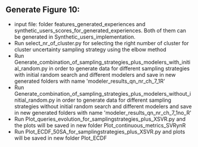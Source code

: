 ## Generate Figure 10:
* input file: folder features_generated_experiences and synthetic_users_scores_for_generated_experiences. Both of them can be generated in Synthetic_users_implementation.
* Run select_nr_of_cluster.py for selecting the right number of cluster for cluster uncertainty sampling strategy using the elbow method
* Run Generate_combination_of_sampling_strategies_plus_modelers_with_initial_random.py in order to generate data for different sampling strategies with initial random search and different modelers and save in new generated folders with name 'modeler_results_qn_nr_ch_7_1R'
* Run Generate_combination_of_sampling_strategies_plus_modelers_without_initial_random.py in order to generate data for different sampling strategies without initial random search and different modelers and save in new generated folders with name 'modeler_results_qn_nr_ch_7_1no_R'
* Run Plot_queries_evolution_for_samplingstrategies_plus_XSVR.py and the plots will be saved in new folder Plot_continuous_metrics_SVRynR
* Run Plot_ECDF_50SA_for_samplingstrategies_plus_XSVR.py and plots will be saved in new folder Plot_ECDF
